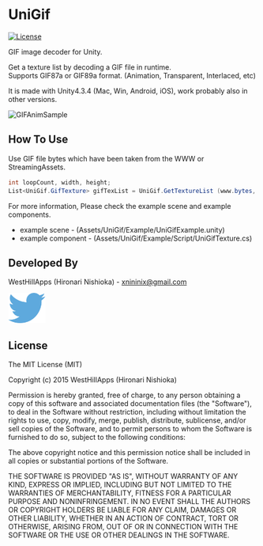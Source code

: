 UniGif
======

[![License](https://img.shields.io/badge/license-MIT-blue.svg?style=flat)](http://opensource.org/licenses/mit-license.php)

GIF image decoder for Unity.  

Get a texture list by decoding a GIF file in runtime.  
Supports GIF87a or GIF89a format. (Animation, Transparent, Interlaced, etc)  

It is made with Unity4.3.4 (Mac, Win, Android, iOS), work probably also in other versions.

![GIFAnimSample](http://westhillapps.ddo.jp/images/a10.gif)

How To Use
-------
Use GIF file bytes which have been taken from the WWW or StreamingAssets.

```csharp
int loopCount, width, height;
List<UniGif.GifTexture> gifTexList = UniGif.GetTextureList (www.bytes, out loopCount, out width, out height);
```

For more information, Please check the example scene and example components.  
* example scene - (Assets/UniGif/Example/UniGifExample.unity)  
* example component - (Assets/UniGif/Example/Script/UniGifTexture.cs)

Developed By
-------
WestHillApps (Hironari Nishioka) - <xnininix@gmail.com>

<a href="https://twitter.com/westhillapps">
<img alt="Follow me on Twitter"
src="https://raw.githubusercontent.com/WestHillApps/westhillapps.github.io/master/res/twitter.png" width="75"/>
</a>

License
-------
The MIT License (MIT)

Copyright (c) 2015 WestHillApps (Hironari Nishioka)

Permission is hereby granted, free of charge, to any person obtaining a copy
of this software and associated documentation files (the "Software"), to deal
in the Software without restriction, including without limitation the rights
to use, copy, modify, merge, publish, distribute, sublicense, and/or sell
copies of the Software, and to permit persons to whom the Software is
furnished to do so, subject to the following conditions:

The above copyright notice and this permission notice shall be included in
all copies or substantial portions of the Software.

THE SOFTWARE IS PROVIDED "AS IS", WITHOUT WARRANTY OF ANY KIND, EXPRESS OR
IMPLIED, INCLUDING BUT NOT LIMITED TO THE WARRANTIES OF MERCHANTABILITY,
FITNESS FOR A PARTICULAR PURPOSE AND NONINFRINGEMENT. IN NO EVENT SHALL THE
AUTHORS OR COPYRIGHT HOLDERS BE LIABLE FOR ANY CLAIM, DAMAGES OR OTHER
LIABILITY, WHETHER IN AN ACTION OF CONTRACT, TORT OR OTHERWISE, ARISING FROM,
OUT OF OR IN CONNECTION WITH THE SOFTWARE OR THE USE OR OTHER DEALINGS IN
THE SOFTWARE.